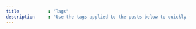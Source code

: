 ```yaml
---
title           : "Tags"
description     : "Use the tags applied to the posts below to quickly find topics you're interested in."
---
```


<!-- Optional content -->
